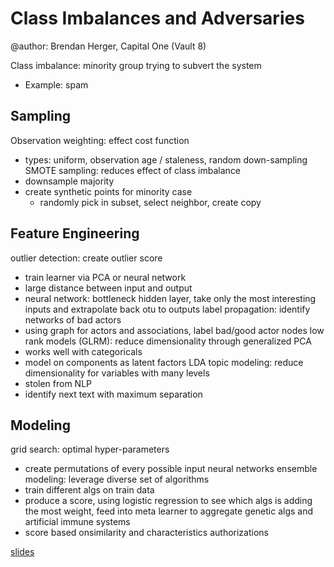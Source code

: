 # Class Imbalances and Adversaries
@author: Brendan Herger, Capital One (Vault 8)

Class imbalance: minority group trying to subvert the system
- Example: spam

## Sampling
Observation weighting: effect cost function
- types: uniform, observation age / staleness, random down-sampling
SMOTE sampling: reduces effect of class imbalance
- downsample majority
- create synthetic points for minority case
    - randomly pick in subset, select neighbor, create copy

## Feature Engineering
outlier detection: create outlier score
- train learner via PCA or neural network
- large distance between input and output
- neural network: bottleneck hidden layer, take only the most interesting inputs and extrapolate back otu to outputs
label propagation: identify networks of bad actors
- using graph for actors and associations, label bad/good actor nodes
low rank models (GLRM): reduce dimensionality through generalized PCA
- works well with categoricals
- model on components as latent factors
LDA topic modeling: reduce dimensionality for variables with many levels
- stolen from NLP
- identify next text with maximum separation

## Modeling
grid search: optimal hyper-parameters
- create permutations of every possible input
neural networks
ensemble modeling: leverage diverse set of algorithms
- train different algs on train data
- produce a score, using logistic regression to see which algs is adding the most weight, feed into meta learner to aggregate
genetic algs and artificial immune systems
- score based onsimilarity and characteristics authorizations

[slides](https://github.com/bjherger/talks/blob/master/strata-ny-2016/Strata-2016-NY.pdf)